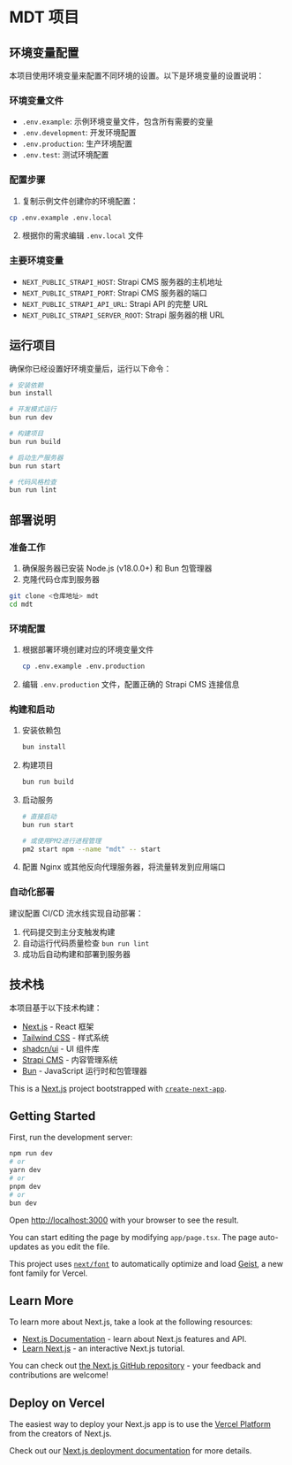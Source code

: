 # MDT 项目

## 环境变量配置

本项目使用环境变量来配置不同环境的设置。以下是环境变量的设置说明：

### 环境变量文件

- `.env.example`: 示例环境变量文件，包含所有需要的变量
- `.env.development`: 开发环境配置
- `.env.production`: 生产环境配置
- `.env.test`: 测试环境配置

### 配置步骤

1. 复制示例文件创建你的环境配置：

```bash
cp .env.example .env.local
```

2. 根据你的需求编辑 `.env.local` 文件

### 主要环境变量

- `NEXT_PUBLIC_STRAPI_HOST`: Strapi CMS 服务器的主机地址
- `NEXT_PUBLIC_STRAPI_PORT`: Strapi CMS 服务器的端口
- `NEXT_PUBLIC_STRAPI_API_URL`: Strapi API 的完整 URL
- `NEXT_PUBLIC_STRAPI_SERVER_ROOT`: Strapi 服务器的根 URL

## 运行项目

确保你已经设置好环境变量后，运行以下命令：

```bash
# 安装依赖
bun install

# 开发模式运行
bun run dev

# 构建项目
bun run build

# 启动生产服务器
bun run start

# 代码风格检查
bun run lint
```

## 部署说明

### 准备工作

1. 确保服务器已安装 Node.js (v18.0.0+) 和 Bun 包管理器
2. 克隆代码仓库到服务器

```bash
git clone <仓库地址> mdt
cd mdt
```

### 环境配置

1. 根据部署环境创建对应的环境变量文件
   ```bash
   cp .env.example .env.production
   ```

2. 编辑 `.env.production` 文件，配置正确的 Strapi CMS 连接信息

### 构建和启动

1. 安装依赖包
   ```bash
   bun install
   ```

2. 构建项目
   ```bash
   bun run build
   ```

3. 启动服务
   ```bash
   # 直接启动
   bun run start
   
   # 或使用PM2进行进程管理
   pm2 start npm --name "mdt" -- start
   ```

4. 配置 Nginx 或其他反向代理服务器，将流量转发到应用端口

### 自动化部署

建议配置 CI/CD 流水线实现自动部署：

1. 代码提交到主分支触发构建
2. 自动运行代码质量检查 `bun run lint`
3. 成功后自动构建和部署到服务器

## 技术栈

本项目基于以下技术构建：

- [Next.js](https://nextjs.org) - React 框架
- [Tailwind CSS](https://tailwindcss.com) - 样式系统
- [shadcn/ui](https://ui.shadcn.com) - UI 组件库
- [Strapi CMS](https://strapi.io) - 内容管理系统
- [Bun](https://bun.sh) - JavaScript 运行时和包管理器

This is a [Next.js](https://nextjs.org) project bootstrapped with [`create-next-app`](https://nextjs.org/docs/app/api-reference/cli/create-next-app).

## Getting Started

First, run the development server:

```bash
npm run dev
# or
yarn dev
# or
pnpm dev
# or
bun dev
```

Open [http://localhost:3000](http://localhost:3000) with your browser to see the result.

You can start editing the page by modifying `app/page.tsx`. The page auto-updates as you edit the file.

This project uses [`next/font`](https://nextjs.org/docs/app/building-your-application/optimizing/fonts) to automatically optimize and load [Geist](https://vercel.com/font), a new font family for Vercel.

## Learn More

To learn more about Next.js, take a look at the following resources:

- [Next.js Documentation](https://nextjs.org/docs) - learn about Next.js features and API.
- [Learn Next.js](https://nextjs.org/learn) - an interactive Next.js tutorial.

You can check out [the Next.js GitHub repository](https://github.com/vercel/next.js) - your feedback and contributions are welcome!

## Deploy on Vercel

The easiest way to deploy your Next.js app is to use the [Vercel Platform](https://vercel.com/new?utm_medium=default-template&filter=next.js&utm_source=create-next-app&utm_campaign=create-next-app-readme) from the creators of Next.js.

Check out our [Next.js deployment documentation](https://nextjs.org/docs/app/building-your-application/deploying) for more details.
